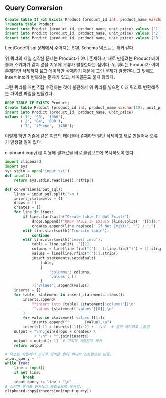 ## Query Conversion

```sql
Create table If Not Exists Product (product_id int, product_name varchar(10), unit_price int)
Truncate table Product
insert into Product (product_id, product_name, unit_price) values ('1', 'S8', '1000')
insert into Product (product_id, product_name, unit_price) values ('2', 'G4', '800')
insert into Product (product_id, product_name, unit_price) values ('3', 'iPhone', '1400')
```

LeetCode의 sql 문제에서 주어지는 SQL Schema 텍스트는 위와 같다.

위 쿼리의 제일 심각한 문제는 Product가 이미 존재하고, 새로 만들려는 Product 테이블과 스키마가 같지 않을 겨우에 오류가 발생한다는 점이다. 위 쿼리는 Product가 이미 존재하면 삭제하지 않고 데이터만 삭제하기 때문에 그런 문제가 발생한다. 그 밖에도 insert into가 반복되는 문제가 있고, 세미콜론도 붙지 않았다.

그런 쿼리를 매번 직접 수정하는 것이 불편해서 위 쿼리를 넣으면 아래 쿼리로 변환해주는 파이썬 파일을 만들었다.

```sql
DROP TABLE IF EXISTS Product;
Create table Product (product_id int, product_name varchar(10), unit_price int);
insert into Product (product_id, product_name, unit_price)
values ('1', 'S8', '1000'),
       ('2', 'G4', '800'),
       ('3', 'iPhone', '1400');
```

이렇게 하면 기존에 같은 이름의 테이블이 존재하면 일단 삭제하고 새로 만들어서 오류가 발생할 일이 없다.

clipboard.copy()를 이용해 결과값을 바로 클립보드에 복사하도록 했다.

```python
import clipboard
import sys
sys.stdin = open('input.txt')
def input():
    return sys.stdin.readline().rstrip()

def conversion(input_sql):
    lines = input_sql.split('\n')
    insert_statements = {}
    drops = []
    creates = []
    for line in lines:
        if line.startswith("Create table If Not Exists"):
            drops.append(f"DROP TABLE IF EXISTS {line.split(' ')[5]};")
            creates.append(line.replace(" If Not Exists", "") + ';')
        elif line.startswith("Truncate table"):
            continue
        elif line.startswith("insert into"):
            table = line.split(' ')[2]
            columns = line[line.find("(") - 1:line.find(")") + 1].strip()
            values = line[line.rfind("("):].strip()
            insert_statements.setdefault(
                table,
                {
                    'columns': columns,
                    'values': []
                }
            )['values'].append(values)
    inserts = []
    for table, statement in insert_statements.items():
        inserts.append(
            f"insert into {table} {statement['columns']}\n"
            f"values {statement['values'][0]},\n"
        )
        for value in statement['values'][1:]:
            inserts.append(f"       {value},\n")
        inserts[-1] = inserts[-1][:-2] + ';\n'  # 콤마 제거하고 ;붙임
    output = "\n".join(drops + creates) \
             + "\n" + "".join(inserts)
    output = output[:-1]  # 마지막 개행문자 제거
    return output

# 텍스트 파일에서 스키마 쿼리를 읽어 하나의 스트링으로 만듦.
input_query = ""
while True:
    line = input()
    if not line:
        break
    input_query += line + "\n"
# 스키마 쿼리를 변환하고 클립보드에 복사함.
clipboard.copy(conversion(input_query))

```

